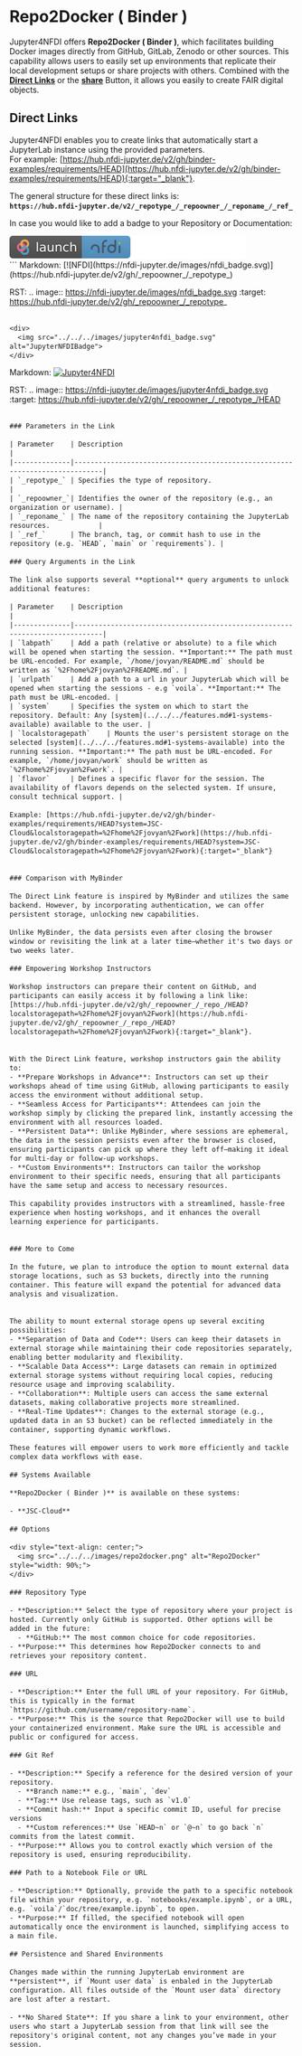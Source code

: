 # Repo2Docker ( Binder )

Jupyter4NFDI offers **Repo2Docker ( Binder )**, which facilitates building Docker images directly from GitHub, GitLab, Zenodo or other sources. This capability allows users to easily set up environments that replicate their local development setups or share projects with others. Combined with the **[Direct Links](#direct-links)** or the **[share](../../misc.md#share-button)** Button, it allows you easily to create FAIR digital objects.

## Direct Links

Jupyter4NFDI enables you to create links that automatically start a JupyterLab instance using the provided parameters.  
For example: [https://hub.nfdi-jupyter.de/v2/gh/binder-examples/requirements/HEAD](https://hub.nfdi-jupyter.de/v2/gh/binder-examples/requirements/HEAD){:target="_blank"}.  

The general structure for these direct links is:  
**`https://hub.nfdi-jupyter.de/v2/_repotype_/_repoowner_/_reponame_/_ref_`**

In case you would like to add a badge to your Repository or Documentation:  

<div>
  <img src="../../../images/nfdi_badge.svg" alt="NFDIBadge">
</div>
```
Markdown:
[![NFDI](https://nfdi-jupyter.de/images/nfdi_badge.svg)](https://hub.nfdi-jupyter.de/v2/gh/_repoowner_/_repotype_)

RST:
.. image:: https://nfdi-jupyter.de/images/nfdi_badge.svg
 :target: https://hub.nfdi-jupyter.de/v2/gh/_repoowner_/_repotype_
```  
  
<div>
  <img src="../../../images/jupyter4nfdi_badge.svg" alt="JupyterNFDIBadge">
</div>
```
Markdown:
[![Jupyter4NFDI](https://nfdi-jupyter.de/images/jupyter4nfdi_badge.svg)](https://hub.nfdi-jupyter.de/v2/gh/_repoowner_/_repotype_/HEAD)


RST:
.. image:: https://nfdi-jupyter.de/images/jupyter4nfdi_badge.svg
 :target: https://hub.nfdi-jupyter.de/v2/gh/_repoowner_/_repotype_/HEAD
```

### Parameters in the Link

| Parameter    | Description                                                                 |
|--------------|-----------------------------------------------------------------------------|
| `_repotype_` | Specifies the type of repository.                                            |
| `_repoowner_`| Identifies the owner of the repository (e.g., an organization or username). |
| `_reponame_` | The name of the repository containing the JupyterLab resources.            |
| `_ref_`      | The branch, tag, or commit hash to use in the repository (e.g. `HEAD`, `main` or `requirements`). |

### Query Arguments in the Link

The link also supports several **optional** query arguments to unlock additional features:

| Parameter    | Description                                                                 |
|--------------|-----------------------------------------------------------------------------|
| `labpath`    | Add a path (relative or absolute) to a file which will be opened when starting the session. **Important:** The path must be URL-encoded. For example, `/home/jovyan/README.md` should be written as `%2Fhome%2Fjovyan%2FREADME.md`. |
| `urlpath`    | Add a path to a url in your JupyterLab which will be opened when starting the sessions - e.g `voila`. **Important:** The path must be URL-encoded. |
| `system`     | Specifies the system on which to start the repository. Default: Any [system](../../../features.md#1-systems-available) available to the user. |
| `localstoragepath`    | Mounts the user's persistent storage on the selected [system](../../../features.md#1-systems-available) into the running session. **Important:** The path must be URL-encoded. For example, `/home/jovyan/work` should be written as `%2Fhome%2Fjovyan%2Fwork`. |
| `flavor`     | Defines a specific flavor for the session. The availability of flavors depends on the selected system. If unsure, consult technical support. |
  
Example: [https://hub.nfdi-jupyter.de/v2/gh/binder-examples/requirements/HEAD?system=JSC-Cloud&localstoragepath=%2Fhome%2Fjovyan%2Fwork](https://hub.nfdi-jupyter.de/v2/gh/binder-examples/requirements/HEAD?system=JSC-Cloud&localstoragepath=%2Fhome%2Fjovyan%2Fwork){:target="_blank"}


### Comparison with MyBinder

The Direct Link feature is inspired by MyBinder and utilizes the same backend. However, by incorporating authentication, we can offer persistent storage, unlocking new capabilities.

Unlike MyBinder, the data persists even after closing the browser window or revisiting the link at a later time—whether it's two days or two weeks later.

### Empowering Workshop Instructors

Workshop instructors can prepare their content on GitHub, and participants can easily access it by following a link like:  
[https://hub.nfdi-jupyter.de/v2/gh/_repoowner_/_repo_/HEAD?localstoragepath=%2Fhome%2Fjovyan%2Fwork](https://hub.nfdi-jupyter.de/v2/gh/_repoowner_/_repo_/HEAD?localstoragepath=%2Fhome%2Fjovyan%2Fwork){:target="_blank"}.


With the Direct Link feature, workshop instructors gain the ability to:  
- **Prepare Workshops in Advance**: Instructors can set up their workshops ahead of time using GitHub, allowing participants to easily access the environment without additional setup.  
- **Seamless Access for Participants**: Attendees can join the workshop simply by clicking the prepared link, instantly accessing the environment with all resources loaded.  
- **Persistent Data**: Unlike MyBinder, where sessions are ephemeral, the data in the session persists even after the browser is closed, ensuring participants can pick up where they left off—making it ideal for multi-day or follow-up workshops.  
- **Custom Environments**: Instructors can tailor the workshop environment to their specific needs, ensuring that all participants have the same setup and access to necessary resources.  
  
This capability provides instructors with a streamlined, hassle-free experience when hosting workshops, and it enhances the overall learning experience for participants.


### More to Come

In the future, we plan to introduce the option to mount external data storage locations, such as S3 buckets, directly into the running container. This feature will expand the potential for advanced data analysis and visualization.
  
  
The ability to mount external storage opens up several exciting possibilities:  
- **Separation of Data and Code**: Users can keep their datasets in external storage while maintaining their code repositories separately, enabling better modularity and flexibility.  
- **Scalable Data Access**: Large datasets can remain in optimized external storage systems without requiring local copies, reducing resource usage and improving scalability.  
- **Collaboration**: Multiple users can access the same external datasets, making collaborative projects more streamlined.  
- **Real-Time Updates**: Changes to the external storage (e.g., updated data in an S3 bucket) can be reflected immediately in the container, supporting dynamic workflows.  

These features will empower users to work more efficiently and tackle complex data workflows with ease.  

## Systems Available

**Repo2Docker ( Binder )** is available on these systems:

- **JSC-Cloud**

## Options

<div style="text-align: center;">
  <img src="../../../images/repo2docker.png" alt="Repo2Docker" style="width: 90%;">
</div>

### Repository Type

- **Description:** Select the type of repository where your project is hosted. Currently only GitHub is supported. Other options will be added in the future:
  - **GitHub:** The most common choice for code repositories.
- **Purpose:** This determines how Repo2Docker connects to and retrieves your repository content.

### URL

- **Description:** Enter the full URL of your repository. For GitHub, this is typically in the format `https://github.com/username/repository-name`.
- **Purpose:** This is the source that Repo2Docker will use to build your containerized environment. Make sure the URL is accessible and public or configured for access.

### Git Ref

- **Description:** Specify a reference for the desired version of your repository.
  - **Branch name:** e.g., `main`, `dev`
  - **Tag:** Use release tags, such as `v1.0`
  - **Commit hash:** Input a specific commit ID, useful for precise versions
  - **Custom references:** Use `HEAD~n` or `@~n` to go back `n` commits from the latest commit.
- **Purpose:** Allows you to control exactly which version of the repository is used, ensuring reproducibility.

### Path to a Notebook File or URL

- **Description:** Optionally, provide the path to a specific notebook file within your repository, e.g. `notebooks/example.ipynb`, or a URL, e.g. `voila`/`doc/tree/example.ipynb`, to open.
- **Purpose:** If filled, the specified notebook will open automatically once the environment is launched, simplifying access to a main file.

## Persistence and Shared Environments

Changes made within the running JupyterLab environment are **persistent**, if `Mount user data` is enbaled in the JupyterLab configuration. All files outside of the `Mount user data` directory are lost after a restart. 
  
- **No Shared State**: If you share a link to your environment, other users who start a JupyterLab session from that link will see the repository's original content, not any changes you’ve made in your session.
